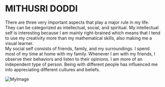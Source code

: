 # MITHUSRI DODDI

There are three very important aspects that play a major rule in my life.  They can be categorized as intellectual, social, and spiritual. My intellectual self is interesting because I am mainly right-brained which means that I tend to use my creativity more than my mathematical skills, also making me a visual learner.<br>My social self consists of friends, family, and my surroundings. I spend most of my time at home with my family. Whenever I am with my friends, I observe their behaviors and listen to their opinions. I am more of an independent type of person. Being with different people has influenced me into appreciating different cultures and beliefs.

![MyImage](3431)